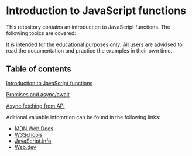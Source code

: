 # Introduction to JavaScript functions

This retository contains an introduction to JavaScript functions. The following topics are covered:

It is intended for the educational purposes only. All users are advidsed to read the documentation and practice the examples in their own time.

## Table of contents

[Introduction to JavaScript functions](1-js-functions-intro.md)

[Promises and async/await](./2-js-promises-and-async.md)

[Async fetching from API](./3-js-asyc-fetching-from-API.md)

Aditional valuable infomrtion can be found in the following links:
- [MDN Web Docs](https://developer.mozilla.org/en-US/docs/Web/JavaScript)
- [W3Schools](https://www.w3schools.com/js/default.asp)
- [JavaScript.info](https://javascript.info/)
- [Web.dev](https://web.dev/javascript)